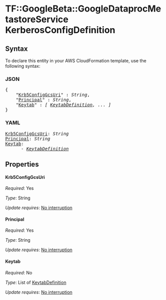 # TF::GoogleBeta::GoogleDataprocMetastoreService KerberosConfigDefinition

## Syntax

To declare this entity in your AWS CloudFormation template, use the following syntax:

### JSON

<pre>
{
    "<a href="#krb5configgcsuri" title="Krb5ConfigGcsUri">Krb5ConfigGcsUri</a>" : <i>String</i>,
    "<a href="#principal" title="Principal">Principal</a>" : <i>String</i>,
    "<a href="#keytab" title="Keytab">Keytab</a>" : <i>[ <a href="keytabdefinition.md">KeytabDefinition</a>, ... ]</i>
}
</pre>

### YAML

<pre>
<a href="#krb5configgcsuri" title="Krb5ConfigGcsUri">Krb5ConfigGcsUri</a>: <i>String</i>
<a href="#principal" title="Principal">Principal</a>: <i>String</i>
<a href="#keytab" title="Keytab">Keytab</a>: <i>
      - <a href="keytabdefinition.md">KeytabDefinition</a></i>
</pre>

## Properties

#### Krb5ConfigGcsUri

_Required_: Yes

_Type_: String

_Update requires_: [No interruption](https://docs.aws.amazon.com/AWSCloudFormation/latest/UserGuide/using-cfn-updating-stacks-update-behaviors.html#update-no-interrupt)

#### Principal

_Required_: Yes

_Type_: String

_Update requires_: [No interruption](https://docs.aws.amazon.com/AWSCloudFormation/latest/UserGuide/using-cfn-updating-stacks-update-behaviors.html#update-no-interrupt)

#### Keytab

_Required_: No

_Type_: List of <a href="keytabdefinition.md">KeytabDefinition</a>

_Update requires_: [No interruption](https://docs.aws.amazon.com/AWSCloudFormation/latest/UserGuide/using-cfn-updating-stacks-update-behaviors.html#update-no-interrupt)

